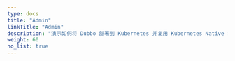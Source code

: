 ```yaml
---
type: docs
title: "Admin"
linkTitle: "Admin"
description: "演示如何将 Dubbo 部署到 Kubernetes 并复用 Kubernetes Native Service。"
weight: 60
no_list: true
---
```

